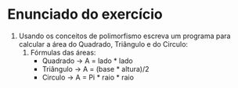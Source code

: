 # Enunciado do exercício

1. Usando os conceitos de polimorfismo escreva um programa para calcular a área do Quadrado, Triângulo e do Circulo:
	1. Fórmulas das áreas:
		- Quadrado -> A = lado * lado 
		- Triângulo -> A = (base * altura)/2
		- Circulo -> A = Pi * raio * raio


